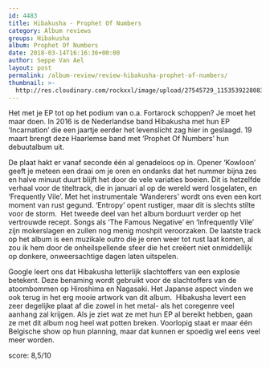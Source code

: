 ```yaml
---
id: 4483
title: Hibakusha - Prophet Of Numbers
category: Album reviews
groups: Hibakusha
album: Prophet Of Numbers
date: 2018-03-14T16:16:36+00:00
author: Seppe Van Ael
layout: post
permalink: /album-review/review-hibakusha-prophet-of-numbers/
thumbnail: >-
  http://res.cloudinary.com/rockxxl/image/upload/27545729_1153539228083079_7474565799049095457_n.jpg
---
```

Het met je EP tot op het podium van o.a. Fortarock schoppen? Je moet het maar doen. In 2016 is de Nederlandse band Hibakusha met hun EP ‘Incarnation’ die een jaartje eerder het levenslicht zag hier in geslaagd. 19 maart brengt deze Haarlemse band met ‘Prophet Of Numbers’ hun debuutalbum uit.

De plaat hakt er vanaf seconde één al genadeloos op in. Opener ‘Kowloon’ geeft je meteen een draai om je oren en ondanks dat het nummer bijna zes en halve minuut duurt blijft het door de vele variaties boeien. Dit is hetzelfde verhaal voor de titeltrack, die in januari al op de wereld werd losgelaten, en ‘Frequently Vile’. Met het instrumentale ‘Wanderers’ wordt ons even een kort moment van rust gegund. ‘Entropy’ opent rustiger, maar dit is slechts stilte voor de storm.  Het tweede deel van het album borduurt verder op het vertrouwde recept. Songs als ‘The Famous Negative’ en ‘Infrequently Vile’ zijn mokerslagen en zullen nog menig moshpit veroorzaken. De laatste track op het album is een muzikale outro die je oren weer tot rust laat komen, al zou ik hem door de onheilspellende sfeer die het creëert niet onmiddellijk op donkere, onweersachtige dagen laten uitspelen.

Google leert ons dat Hibakusha letterlijk slachtoffers van een explosie betekent. Deze benaming wordt gebruikt voor de slachtoffers van de atoombommen op Hiroshima en Nagasaki. Het Japanse aspect vinden we ook terug in het erg mooie artwork van dit album.  Hibakusha levert een zeer degelijke plaat af die zowel in het metal- als het coregenre veel aanhang zal krijgen. Als je ziet wat ze met hun EP al bereikt hebben, gaan ze met dit album nog heel wat potten breken. Voorlopig staat er maar één Belgische show op hun planning, maar dat kunnen er spoedig wel eens veel meer worden.

score: 8,5/10
